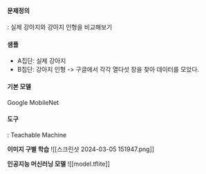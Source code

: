 #### 문제정의
: 실제 강아지와 강아지 인형을 비교해보기

#### 샘플
- A집단: 실제 강아지
- B집단: 강아지 인형
-> 구글에서 각각 열다섯 장을 찾아 데이터를 모았다.

#### 기본 모델
Google MobileNet

#### 도구
: Teachable Machine

**이미지 구별 학습**
![[스크린샷 2024-03-05 151947.png]]

**인공지능 머신러닝 모델**
![[model.tflite]]